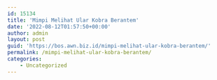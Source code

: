 ```yaml
---
id: 15134
title: 'Mimpi Melihat Ular Kobra Berantem'
date: '2022-08-12T01:57:50+00:00'
author: admin
layout: post
guid: 'https://bos.awn.biz.id/mimpi-melihat-ular-kobra-berantem/'
permalink: /mimpi-melihat-ular-kobra-berantem/
categories:
    - Uncategorized
---
```


